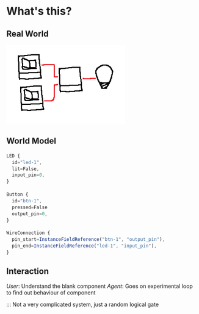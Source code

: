 # What's this?

## Real World
![Image](../IMGS/6.png)

## World Model
```js
LED {
  id="led-1",
  lit=False,
  input_pin=0,
}

Button {
  id="btn-1",
  pressed=False
  output_pin=0,
}

WireConnection {
  pin_start=InstanceFieldReference("btn-1", "output_pin"),
  pin_end=InstanceFieldReference("led-1", "input_pin"),
}
```

## Interaction
*User*: Understand the blank component
*Agent*: Goes on experimental loop to find out behaviour of component

::: Not a very complicated system, just a random logical gate